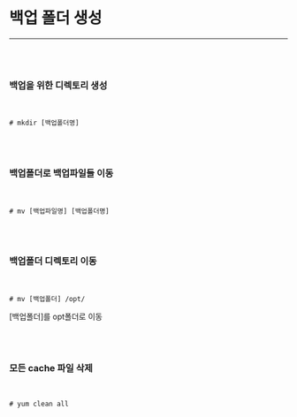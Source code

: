 <h1>백업 폴더 생성</h1><hr>
<br><br>


<h3>백업을 위한 디렉토리 생성</h3>
<br>

<pre><code># mkdir [백업폴더명]
</code></pre><br><br>


<h3>백업폴더로 백업파일들 이동</h3>
<br>

<pre><code># mv [백업파일명] [백업폴더명]
</code></pre><br><br>


<h3>백업폴더 디렉토리 이동</h3>
<br>

<pre><code># mv [백업폴더] /opt/
</code></pre>

<p>[백업폴더]를 opt폴더로 이동</p>
<br><br>


<h3>모든 cache 파일 삭제</h3>
<br>

<pre><code># yum clean all
</code></pre><br><br>
